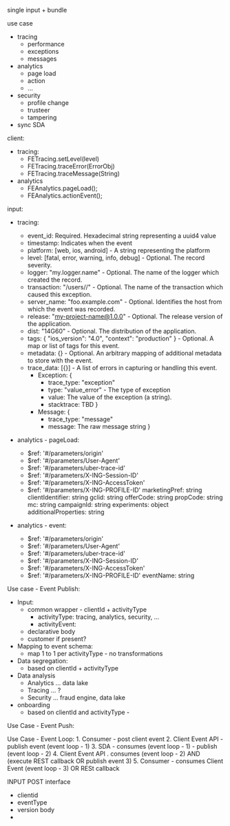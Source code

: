 single input + bundle

use case
- tracing
    - performance
    - exceptions
    - messages
- analytics
    - page load
    - action
    - ...
- security
    - profile change
    - trusteer
    - tampering
- sync SDA


client:
- tracing: 
    - FETracing.setLevel(level)
    - FETracing.traceError(ErrorObj)
    - FETracing.traceMessage(String)
- analytics
    - FEAnalytics.pageLoad();
    - FEAnalytics.actionEvent();

input:
- tracing:
    - event_id: Required. Hexadecimal string representing a uuid4 value
    - timestamp: Indicates when the event
    - platform: [web, ios, android] - A string representing the platform
    - level: [fatal, error, warning, info, debug] - Optional. The record severity.
    - logger: "my.logger.name" - Optional. The name of the logger which created the record.
    - transaction: "/users/<username>/" - Optional. The name of the transaction which caused this exception.
    - server_name: "foo.example.com" - Optional. Identifies the host from which the event was recorded.
    - release: "my-project-name@1.0.0" - Optional. The release version of the application.
    - dist: "14G60" - Optional. The distribution of the application.
    - tags: { "ios_version": "4.0", "context": "production" } - Optional. A map or list of tags for this event.
    - metadata: {} - Optional. An arbitrary mapping of additional metadata to store with the event.
    - trace_data: [{}] - A list of errors in capturing or handling this event.
        - Exception: {
            - trace_type: "exception"
            - type: "value_error" - The type of exception
            - value: The value of the exception (a string).
            - stacktrace: TBD
        }
        - Message: {
            - trace_type: "message"
            - message: The raw message string
        }
- analytics - pageLoad:
    - $ref: '#/parameters/origin'
    - $ref: '#/parameters/User-Agent'
    - $ref: '#/parameters/uber-trace-id'
    - $ref: '#/parameters/X-ING-Session-ID'
    - $ref: '#/parameters/X-ING-AccessToken'
    - $ref: '#/parameters/X-ING-PROFILE-ID'
    marketingPref: string
    clientIdentifier: string
    gclid: string
    offerCode: string
    propCode: string
    mc: string
    campaignId: string
    experiments: object
    additionalProperties: string

- analytics - event:
    - $ref: '#/parameters/origin'
    - $ref: '#/parameters/User-Agent'
    - $ref: '#/parameters/uber-trace-id'
    - $ref: '#/parameters/X-ING-Session-ID'
    - $ref: '#/parameters/X-ING-AccessToken'
    - $ref: '#/parameters/X-ING-PROFILE-ID'
    eventName: string

Use case - Event Publish:
- Input: 
    - common wrapper - clientId + activityType
        - activityType: tracing, analytics, security, ...
        - activityEvent: 
    - declarative body
    - customer if present?
- Mapping to event schema:
    - map 1 to 1 per activityType - no transformations
- Data segregation:
    - based on clientId + activityType
- Data analysis
    - Analytics ... data lake
    - Tracing ... ?
    - Security ... fraud engine, data lake
- onboarding
    - based on clientId and activityType - 
    

Use Case - Event Push:


Use Case - Event Loop:
    1. Consumer - post client event
    2. Client Event API - publish event (event loop - 1)
    3. SDA - consumes (event loop - 1) - publish (event loop - 2)
    4. Client Event API . consumes (event loop - 2) AND (execute REST callback OR publish event 3)
    5. Consumer - consumes Client Event (event loop - 3) OR RESt callback 



INPUT POST
interface
 - clientid
 - eventType
 - version
body
 - 



 